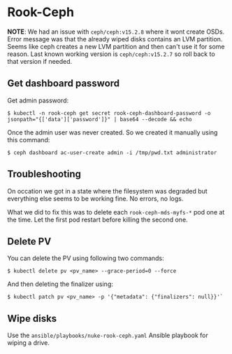 # Rook-Ceph

**NOTE**: We had an issue with `ceph/ceph:v15.2.8` where it wont create OSDs. Error message was that the already wiped disks contains an LVM partition. Seems like ceph creates a new LVM partition and then can't use it for some reason. Last known working version is `ceph/ceph:v15.2.7` so roll back to that version if needed.

## Get dashboard password
Get admin password:

```shell
$ kubectl -n rook-ceph get secret rook-ceph-dashboard-password -o jsonpath="{['data']['password']}" | base64 --decode && echo
```

Once the admin user was never created. So we created it manually using this command:
```shell
$ ceph dashboard ac-user-create admin -i /tmp/pwd.txt administrator
```

## Troubleshooting

On occation we got in a state where the filesystem was degraded but everything else seems to be working fine. No errors, no logs.

What we did to fix this was to delete each `rook-ceph-mds-myfs-*` pod one at the time. Let the first pod restart before killing the second one.

## Delete PV
You can delete the PV using following two commands:

```shell
$ kubectl delete pv <pv_name> --grace-period=0 --force
```

And then deleting the finalizer using:

```shell
$ kubectl patch pv <pv_name> -p '{"metadata": {"finalizers": null}}'`
```

## Wipe disks

Use the `ansible/playbooks/nuke-rook-ceph.yaml` Ansible playbook for wiping a drive.
